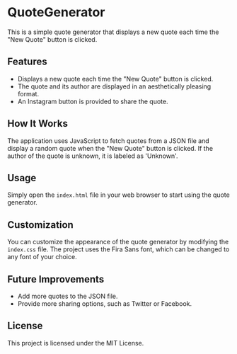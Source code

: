 # QuoteGenerator

This is a simple quote generator that displays a new quote each time the "New Quote" button is clicked. 

## Features

- Displays a new quote each time the "New Quote" button is clicked.
- The quote and its author are displayed in an aesthetically pleasing format.
- An Instagram button is provided to share the quote.

## How It Works

The application uses JavaScript to fetch quotes from a JSON file and display a random quote when the "New Quote" button is clicked. If the author of the quote is unknown, it is labeled as 'Unknown'.

## Usage

Simply open the `index.html` file in your web browser to start using the quote generator.

## Customization

You can customize the appearance of the quote generator by modifying the `index.css` file. The project uses the Fira Sans font, which can be changed to any font of your choice.

## Future Improvements

- Add more quotes to the JSON file.
- Provide more sharing options, such as Twitter or Facebook.

## License

This project is licensed under the MIT License.